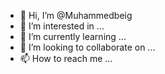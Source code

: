 - 👋 Hi, I’m @Muhammedbeig
- 👀 I’m interested in ...
- 🌱 I’m currently learning ...
- 💞️ I’m looking to collaborate on ...
- 📫 How to reach me ...

<!---
Muhammedbeig/Muhammedbeig is a ✨ special ✨ repository because its `README.md` (this file) appears on your GitHub profile.
You can click the Preview link to take a look at your changes.
--->
